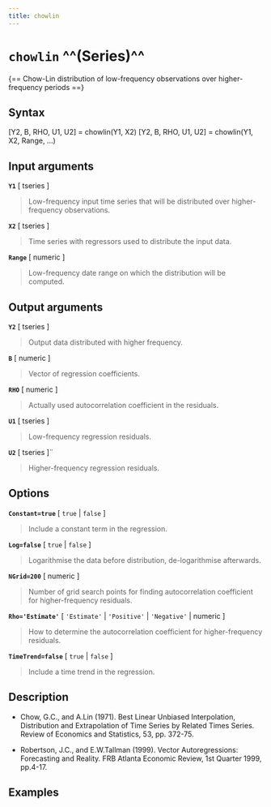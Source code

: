 ```yaml
---
title: chowlin
---
```


# `chowlin` ^^(Series)^^

{== Chow-Lin distribution of low-frequency observations over higher-frequency periods ==}


## Syntax 

[Y2, B, RHO, U1, U2] = chowlin(Y1, X2)
[Y2, B, RHO, U1, U2] = chowlin(Y1, X2, Range, ...)


## Input arguments 

__`Y1`__ [ tseries ]
> 
> Low-frequency input time series that will be
> distributed over higher-frequency observations.
> 

__`X2`__ [ tseries ]
> 
> Time series with regressors used to distribute the
> input data.
> 

__`Range`__ [ numeric ] 
> 
> Low-frequency date range on which the
> distribution will be computed.
> 

## Output arguments 

__`Y2`__ [ tseries ]
> 
> Output data distributed with higher frequency.
> 

__`B`__ [ numeric ]
> 
> Vector of regression coefficients.
> 

__`RHO`__ [ numeric ]
> 
> Actually used autocorrelation coefficient in the
> residuals.
> 

__`U1`__ [ tseries ]
> 
> Low-frequency regression residuals.
> 

__`U2`__ [ tseries ]¨
> 
> Higher-frequency regression residuals.
> 

## Options 

__`Constant=true`__ [ `true` | `false` ]
> 
> Include a constant term in the
> regression.
> 

__`Log=false`__ [ `true` | `false` ]
> 
> Logarithmise the data before
> distribution, de-logarithmise afterwards.
> 

__`NGrid=200`__ [ numeric ]
> 
> Number of grid search points for finding
> autocorrelation coefficient for higher-frequency residuals.
> 

__`Rho='Estimate'`__ [ `'Estimate'` | `'Positive'` | `'Negative'` | numeric ]
> 
> How to determine the autocorrelation coefficient for higher-frequency
> residuals.
> 

__`TimeTrend=false`__ [ `true` | `false` ]
> 
> Include a time trend in the
> regression.
> 

## Description 

* Chow, G.C., and A.Lin (1971). Best Linear Unbiased Interpolation, 
Distribution and Extrapolation of Time Series by Related Times Series.
Review of Economics and Statistics, 53, pp. 372-75.

* Robertson, J.C., and E.W.Tallman (1999). Vector Autoregressions:
Forecasting and Reality. FRB Atlanta Economic Review, 1st Quarter 1999, 
pp.4-17.

## Examples

```matlab
```

